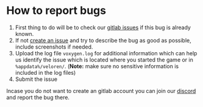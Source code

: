 # How to report bugs

1. First thing to do will be to check our [gitlab issues]() if this bug is already known.
2. If not [create an issue]() and try to describe the bug as good as possible, include screenshots if needed.
3. Upload the log file ``voxygen.log`` for additional information which can help us identify the issue 
which is located where you started the game or in ``%appdata%/veloren/``.
(**Note:** make sure no sensitive information is included in the log files)
4. Submit the issue

Incase you do not want to create an gitlab account you can join our [discord](https://discord.gg/BvQuGze)
and report the bug there.
